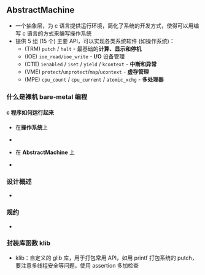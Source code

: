 ## AbstractMachine
- 一个抽象层，为 c 语言提供运行环境，简化了系统的开发方式，使得可以用编写 c 语言的方式来编写操作系统
- 提供 5 组 (15 个) 主要 API，可以实现各类系统软件 (如操作系统)：
	- (TRM) `putch` / `halt` - 最基础的**计算、显示和停机**
	- (IOE) `ioe_read/ioe_write` - **I/O** 设备管理
	- (CTE) `ienabled` / `iset` / `yield` / `kcontext` - **中断和异常**
	- (VME) `protect`/`unprotect`/`map`/`ucontext` - **虚存管理**
	- (MPE) `cpu_count` / `cpu_current` / `atomic_xchg` - **多处理器**
### 什么是裸机 bare-metal 编程
#### c 程序如何运行起来
- 在**操作系统**上
- 

- 在 **AbstractMachine** 上
- 
### 设计概述
- 
### 规约
- 
### 封装库函数 klib
- klib：自定义的 glib 库，用于打包常用 API，如用 printf 打包系统的 putch，要注意多线程安全等问题，使用 assertion 多加检查